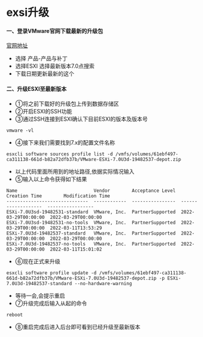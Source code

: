 # exsi升级

#### 一、登录VMware官网下载最新的升级包
[官网地址](https://my.vmware.com)

- 选择 产品-产品与补丁
- 选择ESXI 选择最新版本7.0点搜索
- 下载日期更新最新的这个
#### 二、升级ESXI至最新版本
- ①将之前下载好的升级包上传到数据存储区
- ②开启ESXI的SSH功能
- ③通过SSH连接到ESXI确认下目前ESXI的版本及版本号
```shell
vmware -vl
```
- ④接下来我们需要找到7.x的配置文件名称
```shell	
esxcli software sources profile list -d /vmfs/volumes/61ebf497-ca311138-661d-b82a72dfb37b/VMware-ESXi-7.0U3d-19482537-depot.zip
```
- 以上代码里面所用到的地址路径,依据实际情况输入
- ⑤输入以上命令获得如下结果
```text
Name                            Vendor        Acceptance Level  Creation Time        Modification Time
------------------------------  ------------  ----------------  -------------------  -----------------
ESXi-7.0U3sd-19482531-standard  VMware, Inc.  PartnerSupported  2022-03-29T00:00:00  2022-03-29T00:00:00
ESXi-7.0U3sd-19482531-no-tools  VMware, Inc.  PartnerSupported  2022-03-29T00:00:00  2022-03-11T13:53:29
ESXi-7.0U3d-19482537-standard   VMware, Inc.  PartnerSupported  2022-03-29T00:00:00  2022-03-29T00:00:00
ESXi-7.0U3d-19482537-no-tools   VMware, Inc.  PartnerSupported  2022-03-29T00:00:00  2022-03-11T15:01:02
```
- ⑥现在正式来升级
```shell
esxcli software profile update -d /vmfs/volumes/61ebf497-ca311138-661d-b82a72dfb37b/VMware-ESXi-7.0U3d-19482537-depot.zip -p ESXi-7.0U3d-19482537-standard --no-hardware-warning
```
- 等待一会,会提示重启
- ⑦升级完成后输入从起的命令
```shell
reboot
```
- ⑧重启完成后进入后台即可看到已经升级至最新版本